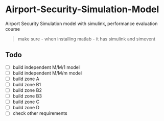 # Airport-Security-Simulation-Model
Airport Security Simulation model with simulink, performance evaluation course

> make sure - when installing matlab - it has simulink and simevent


## Todo 
* [ ] build independent M/M/1 model
* [ ] build independent M/M/m model
* [ ] build zone A
* [ ] build zone B1
* [ ] build zone B2
* [ ] build zone B3
* [ ] build zone C
* [ ] build zone D
* [ ] check other requirements